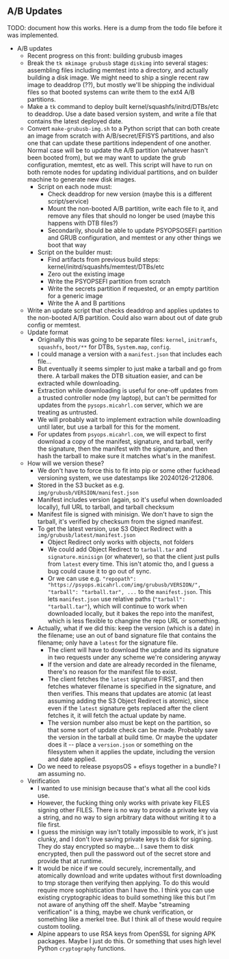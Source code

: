 ## A/B Updates

TODO: document how this works. Here is a dump from the todo file before it was implemented.

* A/B updates
    * Recent progress on this front: building grubusb images
    * Break the `tk mkimage grubusb` stage `diskimg` into several stages: assembling files including memtest into a directory, and actually building a disk image. We might need to ship a single recent raw image to deaddrop (??), but mostly we'll be shipping the individual files so that booted systems can write them to the ext4 A/B partitions.
    * Make a `tk` command to deploy built kernel/squashfs/initrd/DTBs/etc to deaddrop. Use a date based version system, and write a file that contains the latest deployed date.
    * Convert `make-grubusb-img.sh` to a Python script that can both create an image from scratch with A/B/secret/EFISYS partitions, and also one that can update these partitions independent of one another. Normal case will be to update the A/B partition (whatever hasn't been booted from), but we may want to update the grub configuration, memtest, etc as well. This script will have to run on both remote nodes for updating individual partitions, and on builder machine to generate new disk images.
        * Script on each node must:
            * Check deaddrop for new version (maybe this is a different script/service)
            * Mount the non-booted A/B partition, write each file to it, and remove any files that should no longer be used (maybe this happens with DTB files?)
            * Secondarily, should be able to update PSYOPSOSEFI partition and GRUB configuration, and memtest or any other things we boot that way
        * Script on the builder must:
            * Find artifacts from previous build steps: kernel/initrd/squashfs/memtest/DTBs/etc
            * Zero out the existing image
            * Write the PSYOPSEFI partition from scratch
            * Write the secrets partition if requested, or an empty partition for a generic image
            * Write the A and B partitions
    * Write an update script that checks deaddrop and applies updates to the non-booted A/B partition. Could also warn about out of date grub config or memtest.
    * Update format
        * Originally this was going to be separate files: `kernel`, `initramfs`, `squashfs`, `boot/**` for DTBs, `System.map`, `config`.
        * I could manage a version with a `manifest.json` that includes each file...
        * But eventually it seems simpler to just make a tarball and go from there. A tarball makes the DTB situation easier, and can be extracted while downloading.
        * Extraction while downloading is useful for one-off updates from a trusted controller node (my laptop), but can't be permitted for updates from the `pysops.micahrl.com` server, which we are treating as untrusted.
        * We will probably wait to implement extraction while downloading until later, but use a tarball for this for the moment.
        * For updates from `psyops.micahrl.com`, we will expect to first download a copy of the manifest, signature, and tarball, verify the signature, then the manifest with the signature, and then hash the tarball to make sure it matches what's in the manifest.
    * How will we version these?
        * We don't have to force this to fit into pip or some other fuckhead versioning system, we use datestamps like 20240126-212806.
        * Stored in the S3 bucket as e.g. `img/grubusb/VERSION/manifest.json`
        * Manifest includes version (again, so it's useful when downloaded locally), full URL to tarball, and tarball checksum
        * Manifest file is signed with minisign. We don't have to sign the tarball, it's verified by checksum from the signed manifest.
        * To get the latest version, use S3 Object Redirect with a `img/grubusb/latest/manifest.json`
            * Object Redirect only works with objects, not folders
            * We could add Object Redirect to `tarball.tar` and `signature.minisign` (or whatever), so that the client just pulls from `latest` every time. This isn't atomic tho, and I guess a bug could cause it to go out of sync.
            * Or we can use e.g. `"repopath": "https://psyops.micahrl.com/img/grubusb/VERSION/", "tarball": "tarball.tar", ...` to the `manifest.json`. This lets `manifest.json` use relative paths (`"tarball": "tarball.tar"`), which will continue to work when downloaded locally, but it bakes the repo into the manifest, which is less flexible to changine the repo URL or something.
        * Actually, what if we did this: keep the version (which is a date) in the filename; use an out of band signature file that contains the filename; only have a `latest` for the signature file.
            * The client will have to download the update and its signature in two requests under any scheme we're considering anyway
            * If the version and date are already recorded in the filename, there's no reason for the manifest file to exist.
            * The client fetches the `latest` signature FIRST, and then fetches whatever filename is specified in the signature, and then verifies. This means that updates are atomic (at least assuming adding the S3 Object Redirect is atomic), since even if the `latest` signature gets replaced after the client fetches it, it will fetch the actual update by name.
            * The version number also must be kept on the partition, so that some sort of update check can be made. Probably save the version in the tarball at build time. Or maybe the updater does it -- place a `version.json` or something on the filesystem when it applies the update, including the version and date applied.
        * Do we need to release psyopsOS + efisys together in a bundle? I am assuming no.
    * Verification
        * I wanted to use minisign because that's what all the cool kids use.
        * However, the fucking thing only works with private key FILES signing other FILES. There is no way to provide a private key via a string, and no way to sign arbitrary data without writing it to a file first.
        * I guess the minisign way isn't totally impossible to work, it's just clunky, and I don't love saving private keys to disk for signing. They do stay encrypted so maybe... I save them to disk encrypted, then pull the password out of the secret store and provide that at runtime.
        * It would be nice if we could securely, incrementally, and atomically download and write updates without first downloading to tmp storage then verifying then applying. To do this would require more sophistication than I have tho. I think you can use existing cryptographic ideas to build something like this but I'm not aware of anything off the shelf. Maybe "streaming verification" is a thing, maybe we chunk verification, or something like a merkel tree. But I think all of these would require custom tooling.
        * Alpine appears to use RSA keys from OpenSSL for signing APK packages. Maybe I just do this. Or something that uses high level Python `cryptography` functions.
